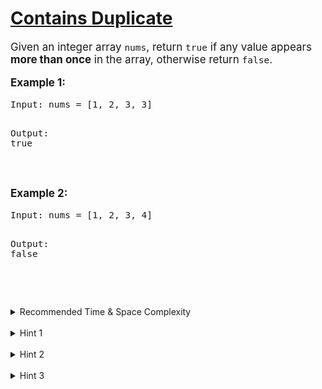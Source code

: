 # [Contains Duplicate](https://neetcode.io/problems/duplicate-integer?list=neetcode150)

<!----><div class="my-article-component-container ng-star-inserted"><div><p style="font-size: 17px;">Given an integer array <code class="hljs language-ebnf" style="font-size: 14.5px;">nums</code>, return <code class="hljs language-java" style="font-size: 14.5px;"><span class="token boolean" style="font-size: 14.5px;">true</span></code> if any value appears <strong>more than once</strong> in the array, otherwise return <code class="hljs language-java" style="font-size: 14.5px;"><span class="token boolean" style="font-size: 14.5px;">false</span></code>.</p>
<p style="font-size: 17px;"><strong>Example 1:</strong></p>
<div class="code-toolbar"><pre class="language-java" tabindex="0"><code class="hljs language-java" style="font-size: 14.5px;"><span class="token class-name" style="font-size: 14.5px;">Input</span><span class="token operator" style="font-size: 14.5px;">:</span> nums <span class="token operator" style="font-size: 14.5px;">=</span> <span class="token punctuation" style="font-size: 14.5px;">[</span><span class="token number" style="font-size: 14.5px;">1</span><span class="token punctuation" style="font-size: 14.5px;">,</span> <span class="token number" style="font-size: 14.5px;">2</span><span class="token punctuation" style="font-size: 14.5px;">,</span> <span class="token number" style="font-size: 14.5px;">3</span><span class="token punctuation" style="font-size: 14.5px;">,</span> <span class="token number" style="font-size: 14.5px;">3</span><span class="token punctuation" style="font-size: 14.5px;">]</span>

<span class="token class-name" style="font-size: 14.5px;">Output</span><span class="token operator" style="font-size: 14.5px;">:</span> <span class="token boolean" style="font-size: 14.5px;">true</span>
</code></pre><div class="toolbar"><div class="toolbar-item"></div></div></div>
<br>

<p style="font-size: 17px;"><strong>Example 2:</strong></p>
<div class="code-toolbar"><pre class="language-java" tabindex="0"><code class="hljs language-java" style="font-size: 14.5px;"><span class="token class-name" style="font-size: 14.5px;">Input</span><span class="token operator" style="font-size: 14.5px;">:</span> nums <span class="token operator" style="font-size: 14.5px;">=</span> <span class="token punctuation" style="font-size: 14.5px;">[</span><span class="token number" style="font-size: 14.5px;">1</span><span class="token punctuation" style="font-size: 14.5px;">,</span> <span class="token number" style="font-size: 14.5px;">2</span><span class="token punctuation" style="font-size: 14.5px;">,</span> <span class="token number" style="font-size: 14.5px;">3</span><span class="token punctuation" style="font-size: 14.5px;">,</span> <span class="token number" style="font-size: 14.5px;">4</span><span class="token punctuation" style="font-size: 14.5px;">]</span>

<span class="token class-name" style="font-size: 14.5px;">Output</span><span class="token operator" style="font-size: 14.5px;">:</span> <span class="token boolean" style="font-size: 14.5px;">false</span>
</code></pre><div class="toolbar"><div class="toolbar-item"></div></div></div>
<br>
<br>
<details class="hint-accordion">  
    <summary>Recommended Time &amp; Space Complexity</summary>
    <p style="font-size: 17px;">
    You should aim for a solution with <code class="hljs language-stylus" style="font-size: 14.5px;">O(n)</code> time and <code class="hljs language-stylus" style="font-size: 14.5px;">O(n)</code> space, where <code class="hljs language-ebnf" style="font-size: 14.5px;">n</code> is the size of the input array.
    </p>
</details>

<br>
<details class="hint-accordion">  
    <summary>Hint 1</summary>
    <p style="font-size: 17px;">
    A brute force solution would be to check every element against every other element in the array. This would be an <code class="hljs language-stylus" style="font-size: 14.5px;">O(n^2)</code> solution. Can you think of a better way?
    </p>
</details>

<br>
<details class="hint-accordion">  
    <summary>Hint 2</summary>
    <p style="font-size: 17px;">
    Is there a way to check if an element is a duplicate without comparing it to every other element? Maybe there's a data structure that is useful here.
    </p>
</details>

<br>
<details class="hint-accordion">  
    <summary>Hint 3</summary>
    <p style="font-size: 17px;">
    We can use a hash data structure like a hash set or hash map to store elements we've already seen. This will allow us to check if an element is a duplicate in constant time.
    </p>
</details></div></div><!----><!---->